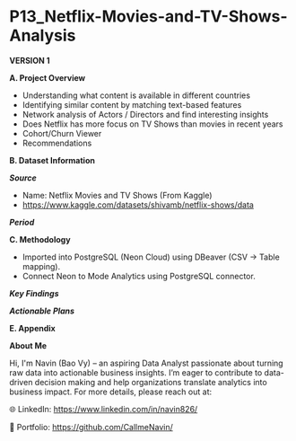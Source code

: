 # P13_Netflix-Movies-and-TV-Shows-Analysis

**VERSION 1**

**A. Project Overview**

- Understanding what content is available in different countries
- Identifying similar content by matching text-based features
- Network analysis of Actors / Directors and find interesting insights
- Does Netflix has more focus on TV Shows than movies in recent years
- Cohort/Churn Viewer
- Recommendations

**B. Dataset Information**

_**Source**_

- Name: Netflix Movies and TV Shows (From Kaggle)
- https://www.kaggle.com/datasets/shivamb/netflix-shows/data 

_**Period**_

**C. Methodology**

- Imported into PostgreSQL (Neon Cloud) using DBeaver (CSV → Table mapping).
- Connect Neon to Mode Analytics using PostgreSQL connector.

_**Key Findings**_

_**Actionable Plans**_

**E. Appendix**

**About Me**

Hi, I'm Navin (Bao Vy) – an aspiring Data Analyst passionate about turning raw data into actionable business insights. I’m eager to contribute to data-driven decision making and help organizations translate analytics into business impact. For more details, please reach out at:

🌐 LinkedIn: https://www.linkedin.com/in/navin826/

📂 Portfolio: https://github.com/CallmeNavin/
